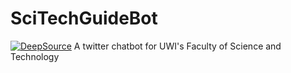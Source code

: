 # SciTechGuideBot  
[![DeepSource](https://static.deepsource.io/deepsource-badge-light-mini.svg)](https://deepsource.io/gh/DangaRanga/SciTechGuideBot/?ref=repository-badge)
A twitter chatbot for UWI's Faculty of Science and Technology 
